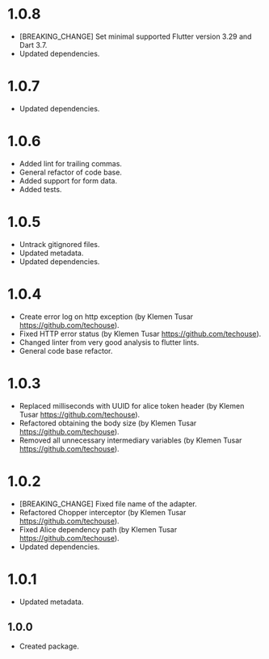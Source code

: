 # 1.0.8
* [BREAKING_CHANGE] Set minimal supported Flutter version 3.29 and Dart 3.7.
* Updated dependencies.


# 1.0.7

* Updated dependencies.

# 1.0.6

* Added lint for trailing commas.
* General refactor of code base.
* Added support for form data.
* Added tests.

# 1.0.5

* Untrack gitignored files.
* Updated metadata.
* Updated dependencies.

# 1.0.4

* Create error log on http exception (by Klemen Tusar https://github.com/techouse).
* Fixed HTTP error status (by Klemen Tusar https://github.com/techouse).
* Changed linter from very good analysis to flutter lints.
* General code base refactor.

# 1.0.3

* Replaced milliseconds with UUID for alice token header (by Klemen
  Tusar https://github.com/techouse).
* Refactored obtaining the body size (by Klemen Tusar https://github.com/techouse).
* Removed all unnecessary intermediary variables (by Klemen Tusar https://github.com/techouse).

# 1.0.2

* [BREAKING_CHANGE] Fixed file name of the adapter.
* Refactored Chopper interceptor (by Klemen Tusar https://github.com/techouse).
* Fixed Alice dependency path (by Klemen Tusar https://github.com/techouse).
* Updated dependencies.

# 1.0.1

* Updated metadata.

## 1.0.0

* Created package.
